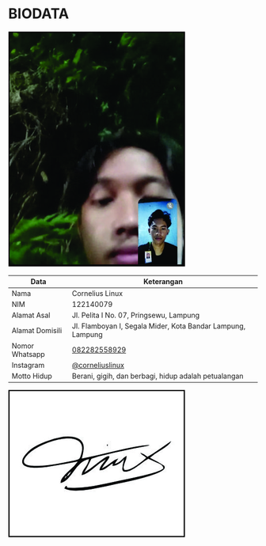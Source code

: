 # BIODATA

![Foto](079_foto.jpg)

| Data            | Keterangan |
| --------------- | ------------- |
| Nama            | Cornelius Linux |
| NIM             | 122140079 |
| Alamat Asal     | Jl. Pelita I No. 07, Pringsewu, Lampung |
| Alamat Domisili | Jl. Flamboyan I, Segala Mider, Kota Bandar Lampung, Lampung |
| Nomor Whatsapp  | [082282558929](https://wa.me/+6282282558929) |
| Instagram       | [@corneliuslinux](https://instagram.com/corneliuslinux) |
| Motto Hidup     | Berani, gigih, dan berbagi, hidup adalah petualangan |

![TTD](079_ttd.jpg)
